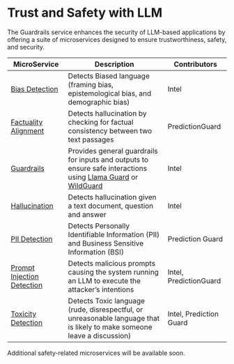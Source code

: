 # Trust and Safety with LLM

The Guardrails service enhances the security of LLM-based applications by offering a suite of microservices designed to ensure trustworthiness, safety, and security.

| MicroService                                                   | Description                                                                                                                                                                                    | Contributors            |
| -------------------------------------------------------------- | ---------------------------------------------------------------------------------------------------------------------------------------------------------------------------------------------- | ----------------------- |
| [Bias Detection](./src/bias_detection/README.md)               | Detects Biased language (framing bias, epistemological bias, and demographic bias)                                                                                                             | Intel                   |
| [Factuality Alignment](.src/factuality_alignment/README.md)    | Detects hallucination by checking for factual consistency between two text passages                                                                                                            | PredictionGuard         |
| [Guardrails](./src/guardrails/README.md)                       | Provides general guardrails for inputs and outputs to ensure safe interactions using [Llama Guard](./src/guardrails/README.md#LlamaGuard) or [WildGuard](./src/guardrails/README.md#WildGuard) | Intel                   |
| [Hallucination](.src/hallucination_detection/README.md)        | Detects hallucination given a text document, question and answer                                                                                                                               | Intel                   |
| [PII Detection](./src/pii_detection/README.md)                 | Detects Personally Identifiable Information (PII) and Business Sensitive Information (BSI)                                                                                                     | Prediction Guard        |
| [Prompt Injection Detection](./src/prompt_injection/README.md) | Detects malicious prompts causing the system running an LLM to execute the attacker’s intentions                                                                                               | Intel, PredictionGuard  |
| [Toxicity Detection](./src/toxicity_detection/README.md)       | Detects Toxic language (rude, disrespectful, or unreasonable language that is likely to make someone leave a discussion)                                                                       | Intel, Prediction Guard |

Additional safety-related microservices will be available soon.
